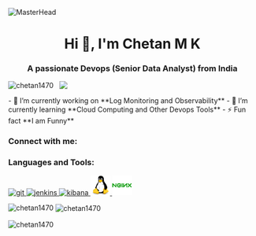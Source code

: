 ![MasterHead](https://www.highvail.com/wp-content/uploads/2022/11/HighVail-DevOps-v2-2022.png)
<h1 align="center">Hi 👋, I'm Chetan M K</h1>
<h3 align="center">A passionate Devops (Senior Data Analyst) from India</h3>
<img align="right" alt"Coding" width="400" src="https://camo.githubusercontent.com/b995d7197188fbc1d9e072f2808bf1eae783444dd45cf152097fc410146426bd/687474703a2f2f73747564696f706978656c2e696e2f77702d636f6e74656e742f75706c6f6164732f323031372f31312f31386134393439666339633830363731373264336239366533303265373039372e676966">
<p align="left"> <img src="https://komarev.com/ghpvc/?username=chetan1470&label=Profile%20views&color=0e75b6&style=flat" alt="chetan1470" /> </p>
- 🔭 I’m currently working on **Log Monitoring and Observability**
- 🌱 I’m currently learning **Cloud Computing and Other Devops Tools**
- ⚡ Fun fact **I am Funny**
<h3 align="left">Connect with me:</h3>
<p align="left">
</p>
<h3 align="left">Languages and Tools:</h3>
<p align="left"> <a href="https://git-scm.com/" target="_blank" rel="noreferrer"> <img src="https://www.vectorlogo.zone/logos/git-scm/git-scm-icon.svg" alt="git" width="40" height="40"/> </a> <a href="https://www.jenkins.io" target="_blank" rel="noreferrer"> <img src="https://www.vectorlogo.zone/logos/jenkins/jenkins-icon.svg" alt="jenkins" width="40" height="40"/> </a> <a href="https://www.elastic.co/kibana" target="_blank" rel="noreferrer"> <img src="https://www.vectorlogo.zone/logos/elasticco_kibana/elasticco_kibana-icon.svg" alt="kibana" width="40" height="40"/> </a> <a href="https://www.linux.org/" target="_blank" rel="noreferrer"> <img src="https://raw.githubusercontent.com/devicons/devicon/master/icons/linux/linux-original.svg" alt="linux" width="40" height="40"/> </a> <a href="https://www.nginx.com" target="_blank" rel="noreferrer"> <img src="https://raw.githubusercontent.com/devicons/devicon/master/icons/nginx/nginx-original.svg" alt="nginx" width="40" height="40"/> </a> </p>
<p><img align="left" src="https://github-readme-stats.vercel.app/api/top-langs?username=chetan1470&show_icons=true&locale=en&layout=compact" alt="chetan1470" /></p>
<p>&nbsp;<img align="center" src="https://github-readme-stats.vercel.app/api?username=chetan1470&show_icons=true&locale=en" alt="chetan1470" /></p>
<p><img align="center" src="https://github-readme-streak-stats.herokuapp.com/?user=chetan1470&" alt="chetan1470" /></p>

